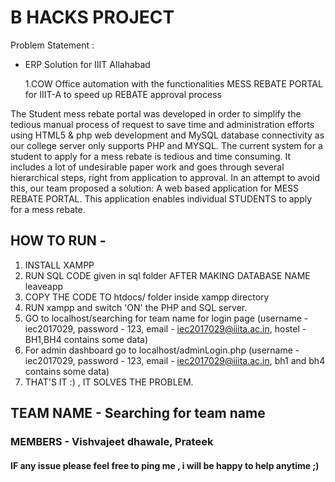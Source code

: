 # B HACKS PROJECT


Problem Statement :
* ERP Solution for IIIT Allahabad
  
  1.COW Office automation with the functionalities
    MESS REBATE PORTAL for IIIT-A to speed up REBATE approval process

The Student mess rebate portal was developed in order to simplify the tedious manual process of  request to save time and administration efforts using HTML5 & php web development and MySQL database connectivity as our college server only supports PHP and MYSQL.
The current system for a student to apply for a mess rebate is tedious and time consuming. It includes a lot of undesirable paper work and goes through several hierarchical steps, right from application to approval. In an attempt to avoid this, our team proposed a solution: A web based application for MESS REBATE PORTAL. This application enables individual STUDENTS to apply for a mess rebate.

## HOW TO RUN -

1. INSTALL XAMPP
2. RUN SQL CODE given in sql folder AFTER MAKING DATABASE NAME leaveapp
3. COPY THE CODE TO htdocs/ folder inside xampp directory
4. RUN xampp and switch 'ON' the PHP and SQL server.
5. GO to localhost/searching for team name for login page (username - iec2017029, password - 123, email - iec2017029@iiita.ac.in, hostel - BH1,BH4 contains some data) 
6. For admin dashboard go to localhost/adminLogin.php (username - iec2017029, password - 123, email - iec2017029@iiita.ac.in, bh1 and bh4 contains some data)
7. THAT'S IT :) , IT SOLVES THE PROBLEM.

## TEAM NAME - Searching for team name
### MEMBERS - Vishvajeet dhawale, Prateek

#### IF any issue please feel free to ping me , i will be happy to help anytime ;)


